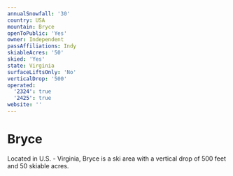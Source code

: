 ```yaml
---
annualSnowfall: '30'
country: USA
mountain: Bryce
openToPublic: 'Yes'
owner: Independent
passAffiliations: Indy
skiableAcres: '50'
skied: 'Yes'
state: Virginia
surfaceLiftsOnly: 'No'
verticalDrop: '500'
operated:
  '2324': true
  '2425': true
website: ''
---
```



# Bryce

Located in U.S. - Virginia, Bryce is a ski area with a vertical drop of 500 feet and 50 skiable acres.
